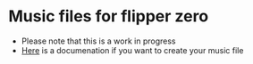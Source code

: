 # Music files for flipper zero

- Please note that this is a work in progress
- [Here](https://csbygb.gitbook.io/pentips/flipper-zero/flipper#make-your-own-music) is a documenation if you want to create your music file

